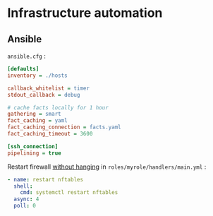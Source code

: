# Infrastructure automation

## Ansible

`ansible.cfg` :
```ini
[defaults]
inventory = ./hosts

callback_whitelist = timer
stdout_callback = debug

# cache facts locally for 1 hour
gathering = smart
fact_caching = yaml
fact_caching_connection = facts.yaml
fact_caching_timeout = 3600

[ssh_connection]
pipelining = true
```

Restart firewall [without hanging](https://docs.ansible.com/ansible/latest/user_guide/playbooks_async.html) in `roles/myrole/handlers/main.yml` :
```yaml
- name: restart nftables
  shell:
    cmd: systemctl restart nftables
  async: 4
  poll: 0
```
